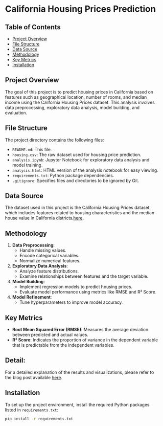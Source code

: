 # California Housing Prices Prediction

## Table of Contents
- [Project Overview](#project-overview)
- [File Structure](#file-structure)
- [Data Source](#data-source)
- [Methodology](#methodology)
- [Key Metrics](#key-metrics)
- [Installation](#installation)

## Project Overview
The goal of this project is to predict housing prices in California based on features such as geographical location, number of rooms, and median income using the California Housing Prices dataset. This analysis involves data preprocessing, exploratory data analysis, model building, and evaluation.

## File Structure
The project directory contains the following files:

- `README.md`: This file.
- `housing.csv`: The raw dataset used for housing price prediction.
- `analysis.ipynb`: Jupyter Notebook for exploratory data analysis and model training.
- `analysis.html`: HTML version of the analysis notebook for easy viewing.
- `requirements.txt`: Python package dependencies.
- `.gitignore`: Specifies files and directories to be ignored by Git.

## Data Source
The dataset used in this project is the California Housing Prices dataset, which includes features related to housing characteristics and the median house value in California districts.[here](https://www.kaggle.com/datasets/camnugent/california-housing-prices/data).

## Methodology
1. **Data Preprocessing**: 
   - Handle missing values.
   - Encode categorical variables.
   - Normalize numerical features.
2. **Exploratory Data Analysis**:
   - Analyze feature distributions.
   - Examine relationships between features and the target variable.
3. **Model Building**:
   - Implement regression models to predict housing prices.
   - Evaluate model performance using metrics like RMSE and R² Score.
4. **Model Refinement**:
   - Tune hyperparameters to improve model accuracy.

## Key Metrics
- **Root Mean Squared Error (RMSE)**: Measures the average deviation between predicted and actual values.
- **R² Score**: Indicates the proportion of variance in the dependent variable that is predictable from the independent variables.

## Detail:
For a detailed explanation of the results and visualizations, please refer to the blog post available [here](https://tamokiloi.github.io/).

## Installation
To set up the project environment, install the required Python packages listed in `requirements.txt`:

```bash
pip install -r requirements.txt
